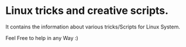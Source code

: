 # Linux tricks and creative scripts.
It contains the information about various tricks/Scripts for Linux System.


Feel Free to help in any Way :)

